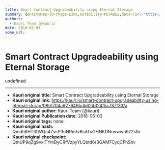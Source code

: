 ```yaml
---
title: Smart Contract Upgradeability using Eternal Storage
summary: {entityMap-{0-{type-LINK,mutability-MUTABLE,data-{url-"https-//blog.zeppelinos.org/zeppelin_os-development-roadmap-part-two/},1-{type-LINK,mutability-MUTABLE,data-{url-"http-//openzeppelin/},2-{type-LINK,mutability-MUTABLE,data-{url-"https-//blog.zeppelin.solutions/proxy-libraries-in-solidity-79fbe4b970fd},3-{type-LINK,mutability-MUTABLE,data-{url-"https-//medium.com/rocket-pool/upgradable-solidity-contract-design-54789205276d},4-{type-LINK,mutability-MUTABLE,data-{url-"https-//windingtree.com/}
authors:
  - Kauri Team (@kauri)
date: 2018-05-03
some_url: 
---
```


# Smart Contract Upgradeability using Eternal Storage


undefined


---

- **Kauri original title:** Smart Contract Upgradeability using Eternal Storage
- **Kauri original link:** https://kauri.io/smart-contract-upgradeability-using-eternal-storag/08b1704a927649bdb624324f5c787f33/a
- **Kauri original author:** Kauri Team (@kauri)
- **Kauri original Publication date:** 2018-05-03
- **Kauri original tags:** none
- **Kauri original hash:** QmdhRHT3fWQc4ZvcP3uNRmfvBsATuGHNKDNrwwwh972sfb
- **Kauri original checkpoint:** QmUP9qZg9vxiTYmDyCRfVzpyYLQbtd6r3GAM7CyqCFhShv




